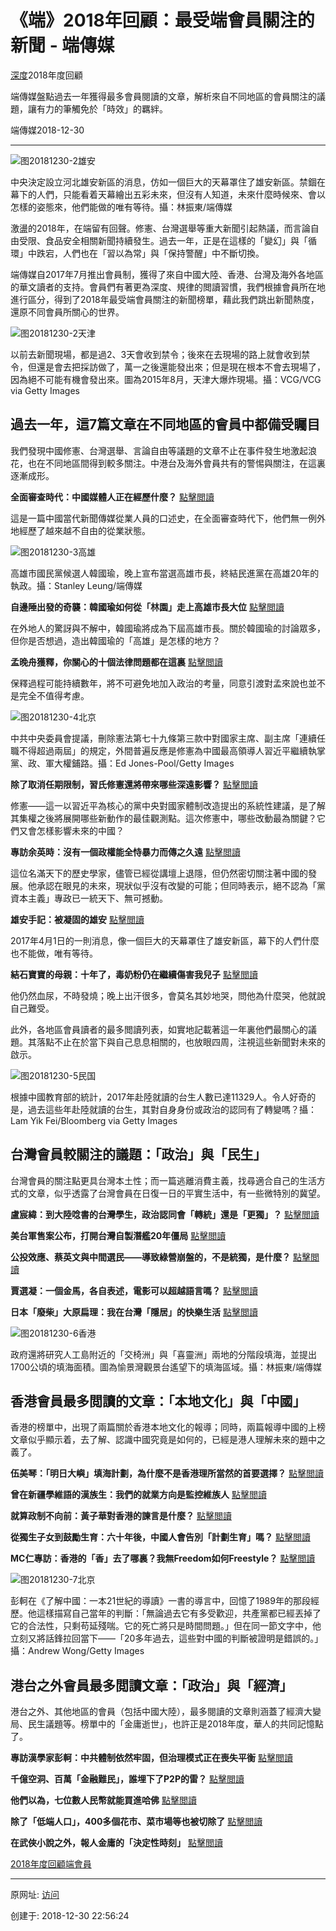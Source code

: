 # 《端》2018年回顧：最受端會員關注的新聞 - 端傳媒

[深度](https://theinitium.com/channel/feature/)2018年度回顧

端傳媒盤點過去一年獲得最多會員閱讀的文章，解析來自不同地區的會員關注的議題，讓有力的筆觸免於「時效」的羈絆。

端傳媒2018-12-30

------

![图20181230-2雄安](图20181230-2雄安.jpg)

中央決定設立河北雄安新區的消息，仿如一個巨大的天幕罩住了雄安新區。禁錮在幕下的人們，只能看着天幕繪出五彩未來，但沒有人知道，未來什麼時候來、會以怎樣的姿態來，他們能做的唯有等待。攝：林振東/端傳媒

激盪的2018年，在端留有回聲。修憲、台灣選舉等重大新聞引起熱議，而言論自由受限、食品安全相關新聞持續發生。過去一年，正是在這樣的「變幻」與「循環」中跌宕，人們也在「習以為常」與「保持警醒」中不斷切換。

端傳媒自2017年7月推出會員制，獲得了來自中國大陸、香港、台灣及海外各地區的華文讀者的支持。會員們有著更為深度、規律的閲讀習慣，我們根據會員所在地進行區分，得到了2018年最受端會員關注的新聞榜單，藉此我們跳出新聞熱度，還原不同會員所關心的世界。

![图20181230-2天津](图20181230-2天津.jpg)

以前去新聞現場，都是過2、3天會收到禁令；後來在去現場的路上就會收到禁令，但還是會去把採訪做了，萬一之後還能發出來；但是現在根本不會去現場了，因為絕不可能有機會發出來。圖為2015年8月，天津大爆炸現場。攝：VCG/VCG via Getty Images

## 過去一年，這7篇文章在不同地區的會員中都備受矚目

我們發現中國修憲、台灣選舉、言論自由等議題的文章不止在事件發生地激起浪花，也在不同地區間得到較多關注。中港台及海外會員共有的警惕與關注，在這裏逐漸成形。

**全面審查時代：中國媒體人正在經歷什麼？** [點擊閲讀](https://theinitium.com/article/20180910-mainland-censorship-journalist-in-china/)

這是一篇中國當代新聞傳媒從業人員的口述史，在全面審查時代下，他們無一例外地經歷了越來越不自由的從業狀態。

![图20181230-3高雄](图20181230-3高雄.jpg)

高雄市國民黨候選人韓國瑜，晚上宣布當選高雄市長，終結民進黨在高雄20年的執政。攝：Stanley Leung/端傳媒

**自邊陲出發的奇襲：韓國瑜如何從「林園」走上高雄市長大位** [點擊閲讀](https://theinitium.com/article/20181124-taiwan-han-kuo-yu-kaohsiung/)

在外地人的驚訝與不解中，韓國瑜將成為下屆高雄市長。關於韓國瑜的討論眾多，但你是否想過，造出韓國瑜的「高雄」是怎樣的地方？

**孟晚舟獲釋，你關心的十個法律問題都在這裏** [點擊閲讀](https://theinitium.com/article/20181209-mainland-huawei-mengwanzhou/)

保釋過程可能持續數年，將不可避免地加入政治的考量，同意引渡對孟來說也並不是完全不值得考慮。

![图20181230-4北京](图20181230-4北京.jpg)

中共中央委員會提議，刪除憲法第七十九條第三款中對國家主席、副主席「連續任職不得超過兩屆」的規定，外間普遍反應是修憲為中國最高領導人習近平繼續執掌黨、政、軍大權鋪路。攝：Ed Jones-Pool/Getty Images

**除了取消任期限制，習氏修憲還將帶來哪些深遠影響？** [點擊閲讀](https://theinitium.com/article/20180227-mainland-constitutional-revision/)

修憲——這一以習近平為核心的黨中央對國家體制改造提出的系統性建議，是了解其集權之後將展開哪些新動作的最佳觀測點。這次修憲中，哪些改動最為關鍵？它們又會怎樣影響未來的中國？

**專訪余英時：沒有一個政權能全恃暴力而傳之久遠** [點擊閲讀](https://theinitium.com/article/20180806-interview-luosiling-yuyingshi-china-regime/)

這位名滿天下的歷史學家，儘管已經從講壇上退隱，但仍然密切關注著中國的發展。他承認在眼見的未來，現狀似乎沒有改變的可能；但同時表示，絕不認為「黨資本主義」專政已一統天下、無可撼動。

**雄安手記：被凝固的雄安** [點擊閲讀](https://theinitium.com/article/20180319-mainland-xiongan/)

2017年4月1日的一則消息，像一個巨大的天幕罩住了雄安新區，幕下的人們什麼也不能做，唯有等待。

**結石寶寶的母親：十年了，毒奶粉仍在繼續傷害我兒子** [點擊閲讀](https://theinitium.com/article/20180726-mainland-melamine-ten-year-mother/)

他仍然血尿，不時發燒；晚上出汗很多，會莫名其妙地哭，問他為什麼哭，他就說自己難受。

此外，各地區會員讀者的最多閲讀列表，如實地記載著這一年裏他們最關心的議題。其落點不止在於當下與自己息息相關的，也放眼四周，注視這些新聞對未來的啟示。

![图20181230-5民国](图20181230-5民国.jpg)

根據中國教育部的統計，2017年赴陸就讀的台生人數已達11329人。令人好奇的是，過去這些年赴陸就讀的台生，其對自身身份或政治的認同有了轉變嗎？攝：Lam Yik Fei/Bloomberg via Getty Images

## 台灣會員較關注的議題：「政治」與「民生」

台灣會員的關注點更具台灣本土性；而一篇逃離消費主義，找尋適合自己的生活方式的文章，似乎透露了台灣會員在日復一日的平實生活中，有一些微特別的冀望。

**盧宸緯：到大陸唸書的台灣學生，政治認同會「轉統」還是「更獨」？** [點擊閲讀](https://theinitium.com/article/20180705-opinion-chenywei-taiwanstudent-mainland-identity)

**美台軍售案公布，打開台灣自製潛艦20年僵局** [點擊閲讀](https://theinitium.com/article/20180418-taiwan-submarine)

**公投效應、蔡英文與中間選民——導致綠營崩盤的，不是統獨，是什麼？** [點擊閲讀](https://theinitium.com/article/20181125-opinion-taiwan-election-statistics)

**賈選凝：一個金馬，各自表述，電影可以超越語言嗎？** [點擊閲讀](https://theinitium.com/article/20181118-culture-goldenhorse2018)

**日本「廢柴」大原扁理：我在台灣「隱居」的快樂生活** [點擊閲讀](https://theinitium.com/article/20180619-japan-taiwan-oharahenri-madao)

![图20181230-6香港](图20181230-6香港.jpg)

政府還將研究人工島附近的「交椅洲」與「喜靈洲」兩地的分階段填海，並提出1700公頃的填海面積。圖為愉景灣觀景台遙望下的填海區域。攝：林振東/端傳媒

## 香港會員最多閲讀的文章：「本地文化」與「中國」

香港的榜單中，出現了兩篇關於香港本地文化的報導；同時，兩篇報導中國的上榜文章似乎顯示着，去了解、認識中國究竟是如何的，已經是港人理解未來的題中之義了。

**伍美琴：「明日大嶼」填海計劃，為什麼不是香港理所當然的首要選擇？** [點擊閲讀](https://theinitium.com/article/20181011-opinion-hongkong-reclamation)

**曾在新疆學維語的漢族生：我們的就業方向是監控維族人** [點擊閲讀](https://theinitium.com/article/20181008-china-xinjian-student-autobiography)

**就算政制不向前：黃子華對香港的諫言是什麼？** [點擊閲讀](https://theinitium.com/article/20180712-culture-wongtszwahgoldenbasin)

**從獨生子女到鼓勵生育：六十年後，中國人會告別「計劃生育」嗎？** [點擊閲讀](https://theinitium.com/article/20180820-mainland-opinion-demography-birth-control)

**MC仁專訪：香港的「香」去了哪裏？我無Freedom如何Freestyle？** [點擊閲讀](https://theinitium.com/article/20180830-culture-mc-yan)

![图20181230-7北京](图20181230-7北京.jpg)

彭軻在《了解中國：一本21世紀的導讀》一書的導言中，回憶了1989年的那段經歷。他這樣描寫自己當年的判斷：「無論過去它有多受歡迎，共產黨都已經丟掉了它的合法性，只剩苟延殘喘。它的死亡將只是時間問題。」但在同一節文字中，他立刻又將話鋒拉回當下——「20多年過去，這些對中國的判斷被證明是錯誤的。」攝：Andrew Wong/Getty Images

## 港台之外會員最多閲讀文章：「政治」與「經濟」

港台之外、其他地區的會員（包括中國大陸），最多閱讀的文章則涵蓋了經濟大變局、民生議題等。榜單中的「金庸逝世」，也許正是2018年度，華人的共同記憶點了。

**專訪漢學家彭軻：中共體制依然牢固，但治理模式正在喪失平衡** [點擊閲讀](https://theinitium.com/article/20180911-mainland-anxin-frank-pieke-merics)

**千億空洞、百萬「金融難民」，誰埋下了P2P的雷？** [點擊閲讀](https://theinitium.com/article/20180914-mainland-p2p)

**他們以為，七位數人民幣就能買進哈佛** [點擊閲讀](https://theinitium.com/article/20180918-mainland-ivy-league-application-money)

**除了「低端人口」，400多個花市、菜市場等也被切除了** [點擊閲讀](https://theinitium.com/article/20181212-mainland-where-to-go-one-year)

**在武俠小說之外，報人金庸的「決定性時刻」** [點擊閲讀](https://theinitium.com/article/20181031-opinion-journalist-jinyong-obituary-laifu)

[2018年度回顧](https://theinitium.com/tags/2018_1/)[端會員](https://theinitium.com/tags/_7079/)

------

原网址: [访问](https://theinitium.com/article/20181230-review-membership-topread/)

创建于: 2018-12-30 22:56:24
